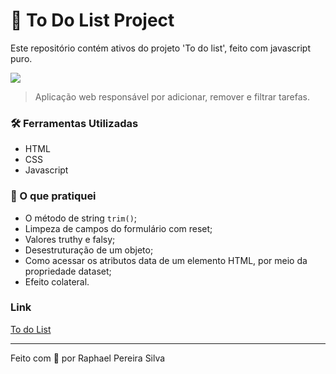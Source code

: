 # 📌 To Do List Project

Este repositório contém ativos do projeto 'To do list', feito com javascript puro.

![](https://media.giphy.com/media/57L44x9SeZenF9bcIm/giphy.gif)

> Aplicação web responsável por adicionar, remover e filtrar tarefas.

### 🛠 Ferramentas Utilizadas

- HTML
- CSS
- Javascript

### 📝 O que pratiquei

- O método de string `trim()`;
- Limpeza de campos do formulário com reset;
- Valores truthy e falsy;
- Desestruturação de um objeto;
- Como acessar os atributos data de um elemento HTML, por meio da propriedade dataset;
- Efeito colateral.

### Link

[To do List](https://www.elraphael.com.br/todo-list/)

---

Feito com 💚 por Raphael Pereira Silva
